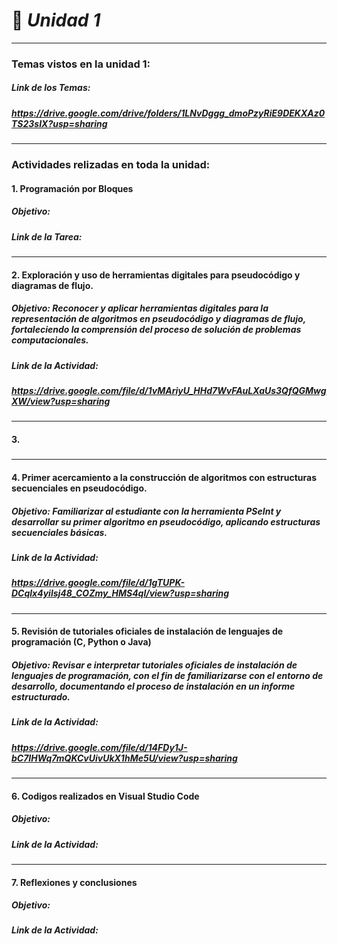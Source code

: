 #   🧩 ***Unidad 1***

---

###     Temas vistos en la unidad 1:
#####   Link de los Temas: 
#####   https://drive.google.com/drive/folders/1LNvDggg_dmoPzyRiE9DEKXAz0TS23sIX?usp=sharing
---
###    Actividades relizadas en toda la unidad:

####   1.  Programación por Bloques
#####  Objetivo:  
##### Link de la Tarea: 
---
####   2.  Exploración y uso de herramientas digitales para pseudocódigo y diagramas de flujo.
#####  Objetivo:  Reconocer y aplicar herramientas digitales para la representación de algoritmos en pseudocódigo y diagramas de flujo, fortaleciendo la comprensión del proceso de solución de problemas computacionales.
#####  Link de la Actividad:
##### https://drive.google.com/file/d/1vMAriyU_HHd7WvFAuLXaUs3QfQGMwgXW/view?usp=sharing
---
####   3. 
#####
#####
#####
---
####   4.  Primer acercamiento a la construcción de algoritmos con estructuras secuenciales en pseudocódigo. 
#####  Objetivo:  Familiarizar al estudiante con la herramienta PSeInt y desarrollar su primer algoritmo en pseudocódigo, aplicando estructuras secuenciales básicas. 
#####  Link de la Actividad: 
#####  https://drive.google.com/file/d/1gTUPK-DCqlx4yilsj48_COZmy_HMS4ql/view?usp=sharing
---
####   5.   Revisión de tutoriales oficiales de instalación de lenguajes de programación (C, Python o Java)
#####  Objetivo: Revisar e interpretar tutoriales oficiales de instalación de lenguajes de programación, con el fin de familiarizarse con el entorno de desarrollo, documentando el proceso de instalación en un informe estructurado.
#####  Link de la Actividad: 
#####  https://drive.google.com/file/d/14FDy1J-bC7IHWq7mQKCvUivUkX1hMe5U/view?usp=sharing
---
####   6.  Codigos realizados en Visual Studio Code
#####  Objetivo:
#####  Link de la Actividad:
#####
---
####   7. Reflexiones y conclusiones
#####  Objetivo:
#####  Link de la Actividad:
#####




